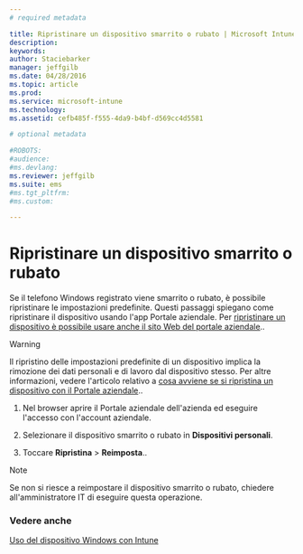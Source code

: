```yaml
---
# required metadata

title: Ripristinare un dispositivo smarrito o rubato | Microsoft Intune
description:
keywords:
author: Staciebarker
manager: jeffgilb
ms.date: 04/28/2016
ms.topic: article
ms.prod:
ms.service: microsoft-intune
ms.technology:
ms.assetid: cefb485f-f555-4da9-b4bf-d569cc4d5581

# optional metadata

#ROBOTS:
#audience:
#ms.devlang:
ms.reviewer: jeffgilb
ms.suite: ems
#ms.tgt_pltfrm:
#ms.custom:

---
```



# Ripristinare un dispositivo smarrito o rubato

Se il telefono Windows registrato viene smarrito o rubato, è possibile ripristinare le impostazioni predefinite. Questi passaggi spiegano come ripristinare il dispositivo usando l'app Portale aziendale. Per [ripristinare un dispositivo è possibile usare anche il sito Web del portale aziendale](reset-your-device-cpwebsite.md)..


> [!WARNING]
> Il ripristino delle impostazioni predefinite di un dispositivo implica la rimozione dei dati personali e di lavoro dal dispositivo stesso. Per altre informazioni, vedere l'articolo relativo a [cosa avviene se si ripristina un dispositivo con il Portale aziendale](what-happens-if-you-reset-your-device-using-the-company-portal-windows.md)..

1.  Nel browser aprire il Portale aziendale dell'azienda ed eseguire l'accesso con l'account aziendale.

2.  Selezionare il dispositivo smarrito o rubato in **Dispositivi personali**.

3.  Toccare **Ripristina** &gt; **Reimposta**..

> [!NOTE]
> Se non si riesce a reimpostare il dispositivo smarrito o rubato, chiedere all'amministratore IT di eseguire questa operazione.

### Vedere anche
[Uso del dispositivo Windows con Intune](using-your-windows-device-with-intune.md)

<!--HONumber=May16_HO1-->


